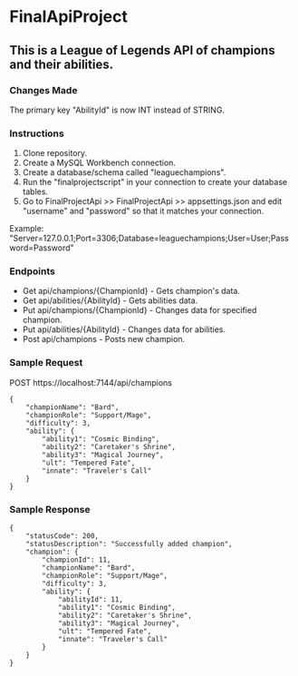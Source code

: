 # FinalApiProject
## This is a League of Legends API of champions and their abilities.

### Changes Made
The primary key "AbilityId" is now INT instead of STRING.

### Instructions
1. Clone repository.
2. Create a MySQL Workbench connection.
3. Create a database/schema called "leaguechampions".
4. Run the "finalprojectscript" in your connection to create your database tables.
5. Go to FinalProjectApi >> FinalProjectApi >> appsettings.json and edit "username" and "password" so that it matches your connection.

Example: "Server=127.0.0.1;Port=3306;Database=leaguechampions;User=User;Password=Password"

### Endpoints
- Get api/champions/{ChampionId} - Gets champion's data.
- Get api/abilities/{AbilityId} - Gets abilities data.
- Put api/champions/{ChampionId} - Changes data for specified champion.
- Put api/abilities/{AbilityId} - Changes data for abilities.
- Post api/champions - Posts new champion.
### Sample Request
POST https://localhost:7144/api/champions
```
{
    "championName": "Bard",
    "championRole": "Support/Mage",
    "difficulty": 3,
    "ability": {
        "ability1": "Cosmic Binding",
        "ability2": "Caretaker's Shrine",
        "ability3": "Magical Journey",
        "ult": "Tempered Fate",
        "innate": "Traveler's Call"
    }
}
```
### Sample Response
```
{
    "statusCode": 200,
    "statusDescription": "Successfully added champion",
    "champion": {
        "championId": 11,
        "championName": "Bard",
        "championRole": "Support/Mage",
        "difficulty": 3,
        "ability": {
            "abilityId": 11,
            "ability1": "Cosmic Binding",
            "ability2": "Caretaker's Shrine",
            "ability3": "Magical Journey",
            "ult": "Tempered Fate",
            "innate": "Traveler's Call"
        }
    }
}
```
